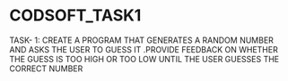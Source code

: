 # CODSOFT_TASK1

TASK- 1: CREATE A PROGRAM THAT GENERATES A RANDOM NUMBER AND ASKS THE USER TO GUESS IT .PROVIDE FEEDBACK ON WHETHER THE GUESS IS TOO HIGH OR TOO LOW UNTIL THE USER GUESSES THE CORRECT NUMBER
